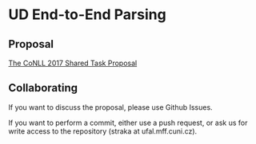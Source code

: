 # UD End-to-End Parsing

## Proposal

[The CoNLL 2017 Shared Task Proposal](proposal/proposal.md)

## Collaborating

If you want to discuss the proposal, please use Github Issues.

If you want to perform a commit, either use a push request, or ask us for write
access to the repository (straka at ufal.mff.cuni.cz).
